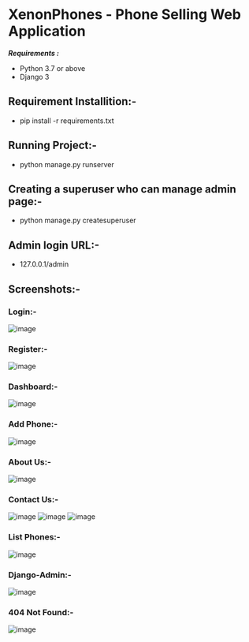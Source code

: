 
# XenonPhones - Phone Selling Web Application

**_Requirements :_**

- Python 3.7 or above
- Django 3

## Requirement Installition:-
- pip install -r requirements.txt

## Running Project:-
- python manage.py runserver

## Creating a superuser who can manage admin page:-
- python manage.py createsuperuser

## Admin login URL:-
- 127.0.0.1/admin

## Screenshots:-

### Login:-
![image](https://user-images.githubusercontent.com/25638888/196804876-5cdfb954-dad3-4bd2-8d73-7f371b26223b.png)

### Register:-
![image](https://user-images.githubusercontent.com/25638888/196804974-0dd54eb9-06e6-4433-8979-9d8d5cc1bcc9.png)

### Dashboard:-
![image](https://user-images.githubusercontent.com/25638888/196805209-b2a1d19c-cd06-4e73-b659-ad7d36a9bf1f.png)

### Add Phone:-
![image](https://user-images.githubusercontent.com/25638888/196806406-39d7e83e-ccf7-4a4c-953a-dae7a431e426.png)

### About Us:-
![image](https://user-images.githubusercontent.com/25638888/196805590-0a26101e-7357-410c-afc1-a3c228e08f0a.png)

### Contact Us:-
![image](https://user-images.githubusercontent.com/25638888/196805749-30375a62-ae9f-4469-872f-3257a0549714.png)
![image](https://user-images.githubusercontent.com/25638888/196805803-79ec640c-53c4-4d5e-81d2-2516a0801a9b.png)
![image](https://user-images.githubusercontent.com/25638888/196806164-de244b82-1058-40a0-9857-0fb033d3892f.png)

### List Phones:-
![image](https://user-images.githubusercontent.com/25638888/196805882-0dec5a1d-4d59-45af-bca2-dff033699115.png)

### Django-Admin:-
![image](https://user-images.githubusercontent.com/25638888/196806082-ce63d6ca-e8d8-4552-8762-28f8ea375a60.png)

### 404 Not Found:-
![image](https://user-images.githubusercontent.com/25638888/196806504-4534c5c7-cfd1-4978-be2a-71c94ff48a32.png)


